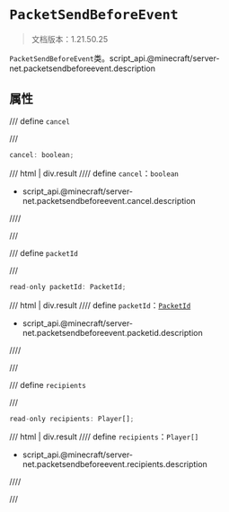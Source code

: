 # `PacketSendBeforeEvent`

> 文档版本：1.21.50.25

`PacketSendBeforeEvent`类。script_api.@minecraft/server-net.packetsendbeforeevent.description

## 属性

/// define
`cancel`


///

```js
cancel: boolean;
```

/// html | div.result
//// define
`cancel`：`boolean`

- script_api.@minecraft/server-net.packetsendbeforeevent.cancel.description


////

///


/// define
`packetId`


///

```js
read-only packetId: PacketId;
```

/// html | div.result
//// define
`packetId`：[`PacketId`](./packetid.md)

- script_api.@minecraft/server-net.packetsendbeforeevent.packetid.description


////

///


/// define
`recipients`


///

```js
read-only recipients: Player[];
```

/// html | div.result
//// define
`recipients`：`Player[]`

- script_api.@minecraft/server-net.packetsendbeforeevent.recipients.description


////

///

